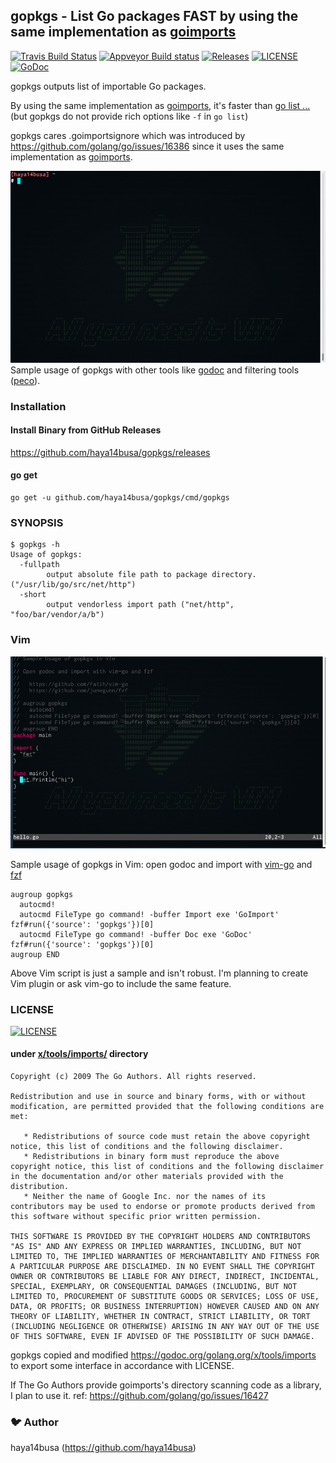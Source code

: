 ## gopkgs - List Go packages FAST by using the same implementation as [goimports](https://godoc.org/golang.org/x/tools/cmd/goimports)

[![Travis Build Status](https://travis-ci.org/haya14busa/gopkgs.svg?branch=master)](https://travis-ci.org/haya14busa/gopkgs)
[![Appveyor Build status](https://ci.appveyor.com/api/projects/status/9tr7p8hclfypvwun?svg=true)](https://ci.appveyor.com/project/haya14busa/gopkgs)
[![Releases](https://img.shields.io/github/tag/haya14busa/gopkgs.svg)](https://github.com/haya14busa/gopkgs/releases)
[![LICENSE](https://img.shields.io/badge/license-MIT-blue.svg)](LICENSE)
[![GoDoc](https://godoc.org/github.com/haya14busa/gopkgs?status.svg)](https://godoc.org/github.com/haya14busa/gopkgs)

gopkgs outputs list of importable Go packages.

By using the same implementation as [goimports](https://godoc.org/golang.org/x/tools/cmd/goimports),
it's faster than [go list ...](https://golang.org/cmd/go/#hdr-List_packages)
(but gopkgs do not provide rich options like `-f` in `go list`)

gopkgs cares .goimportsignore which was introduced by https://github.com/golang/go/issues/16386
since it uses the same implementation as [goimports](https://godoc.org/golang.org/x/tools/cmd/goimports).

![gopkgs_usage.gif (890×542)](https://raw.githubusercontent.com/haya14busa/i/3bdf4c81118c4f0261073a7f3144903623240edc/gopkgs/gopkgs_usage.gif)
Sample usage of gopkgs with other tools like [godoc](https://godoc.org/golang.org/x/tools/cmd/godoc) and filtering tools ([peco](https://github.com/peco/peco)).

### Installation

#### Install Binary from GitHub Releases

https://github.com/haya14busa/gopkgs/releases

#### go get

```
go get -u github.com/haya14busa/gopkgs/cmd/gopkgs
```

### SYNOPSIS

```
$ gopkgs -h
Usage of gopkgs:
  -fullpath
        output absolute file path to package directory. ("/usr/lib/go/src/net/http")
  -short
        output vendorless import path ("net/http", "foo/bar/vendor/a/b")
```

### Vim

![gopkgs_vim.gif (890×542)](https://raw.githubusercontent.com/haya14busa/i/3bdf4c81118c4f0261073a7f3144903623240edc/gopkgs/gopkgs_vim.gif)

Sample usage of gopkgs in Vim: open godoc and import with [vim-go](https://github.com/fatih/vim-go) and [fzf](https://github.com/junegunn/fzf)

```vim
augroup gopkgs
  autocmd!
  autocmd FileType go command! -buffer Import exe 'GoImport' fzf#run({'source': 'gopkgs'})[0]
  autocmd FileType go command! -buffer Doc exe 'GoDoc' fzf#run({'source': 'gopkgs'})[0]
augroup END
```

Above Vim script is just a sample and isn't robust. I'm planning to create Vim plugin or ask vim-go to include the same feature.

### LICENSE

[![LICENSE](https://img.shields.io/badge/license-MIT-blue.svg)](LICENSE)

#### under [x/tools/imports/](x/tools/imports/) directory

```
Copyright (c) 2009 The Go Authors. All rights reserved.

Redistribution and use in source and binary forms, with or without
modification, are permitted provided that the following conditions are
met:

   * Redistributions of source code must retain the above copyright
notice, this list of conditions and the following disclaimer.
   * Redistributions in binary form must reproduce the above
copyright notice, this list of conditions and the following disclaimer
in the documentation and/or other materials provided with the
distribution.
   * Neither the name of Google Inc. nor the names of its
contributors may be used to endorse or promote products derived from
this software without specific prior written permission.

THIS SOFTWARE IS PROVIDED BY THE COPYRIGHT HOLDERS AND CONTRIBUTORS
"AS IS" AND ANY EXPRESS OR IMPLIED WARRANTIES, INCLUDING, BUT NOT
LIMITED TO, THE IMPLIED WARRANTIES OF MERCHANTABILITY AND FITNESS FOR
A PARTICULAR PURPOSE ARE DISCLAIMED. IN NO EVENT SHALL THE COPYRIGHT
OWNER OR CONTRIBUTORS BE LIABLE FOR ANY DIRECT, INDIRECT, INCIDENTAL,
SPECIAL, EXEMPLARY, OR CONSEQUENTIAL DAMAGES (INCLUDING, BUT NOT
LIMITED TO, PROCUREMENT OF SUBSTITUTE GOODS OR SERVICES; LOSS OF USE,
DATA, OR PROFITS; OR BUSINESS INTERRUPTION) HOWEVER CAUSED AND ON ANY
THEORY OF LIABILITY, WHETHER IN CONTRACT, STRICT LIABILITY, OR TORT
(INCLUDING NEGLIGENCE OR OTHERWISE) ARISING IN ANY WAY OUT OF THE USE
OF THIS SOFTWARE, EVEN IF ADVISED OF THE POSSIBILITY OF SUCH DAMAGE.
```

gopkgs copied and modified https://godoc.org/golang.org/x/tools/imports to export some interface
in accordance with LICENSE.

If The Go Authors provide goimports's directory scanning code as a library, I plan to use it.
ref: https://github.com/golang/go/issues/16427

### :bird: Author
haya14busa (https://github.com/haya14busa)


